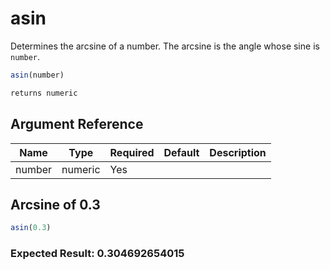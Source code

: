 # asin

Determines the arcsine of a number. The arcsine is the angle whose sine is `number`.

```javascript
asin(number)
```

```javascript
returns numeric
```

## Argument Reference

| Name | Type | Required | Default | Description |
| --- | --- | --- | --- | --- |
| number | numeric | Yes |  |  |

## Arcsine of 0.3

```javascript
asin(0.3)
```

### Expected Result: 0.304692654015
